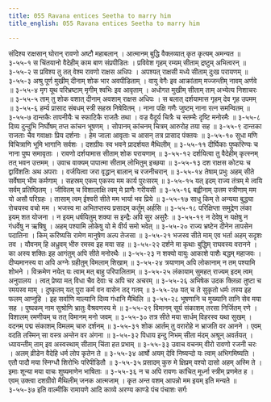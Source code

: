 ```yaml
---
title: 055 Ravana entices Seetha to marry him
title_english: 055 Ravana entices Seetha to marry him

---
```

<div class="audioEmbed"  caption="श्रीराम-हरिसीताराममूर्ति-घनपाठिभ्यां वचनम्" src="https://archive.org/download/Ramayana-recitation-Sriram-harisItArAmamUrti-Ghanapaati-v2/Kanda_3/Kanda_3_ARK-055-Sitaam_Prathi_Ravana_Darpookthihi.mp3"></div>
संदिश्य राक्षसान् घोरान् रावणो अष्टौ महाबलान् ।  
आत्मानम् बुद्धि वैक्लव्यात् कृत कृत्यम् अमन्यत ॥ ३-५५-१  
स चिंतयानो वैदेहीम् काम बाण संप्रपीडितः ।  
प्रविवेश गृहम् रम्यम् सीताम् द्रष्टुम् अभित्वरन् ॥ ३-५५-२  
स प्रविश्य तु तत् वेश्म रावणो राक्षस अधिपः ।  
अपश्यत् राक्षसी मध्ये सीताम् दुःख परायणम् ॥ ३-५५-३  
अश्रु पूर्ण मुखीम् दीनाम् शोक भार अवपीडिताम् ।  
वायु वेगैः इव आक्रांताम् मज्जन्तीम् नावम् अर्णवे ॥ ३-५५-४  
मृग यूथ परिभ्रष्टाम् मृगीम् श्वभिः इव आवृताम् ।  
अधोगत मुखीम् सीताम् ताम् अभ्येत्य निशाचरः ॥ ३-५५-५  
ताम् तु शोक वशात् दीनाम् अवशाम् राक्षस अधिपः ।  
स बलात् दर्शयामास गृहम् देव गृह उपमम् ॥ ३-५५-६  
हर्म्य प्रासाद संबधम् स्त्री सहस्र निषेवितम् ।  
नाना पक्षि गणैः जुष्टम् नाना रत्न समन्वितम् ॥ ३-५५-७  
दान्तकैः तापनीयैः च स्फाटिकै राजतैः तथा ।  
वज्र वैदूर्य चित्रैः च स्तम्भैः दृष्टि मनोरमैः ॥ ३-५५-८  
दिव्य दुन्दुभि निर्घोषम् तप्त कांचन भूषणम् ।  
सोपानम् कांचनम् चित्रम् आरुरोह तया सह ॥ ३-५५-९  
दान्तका राजताः चैव गवाक्षाः प्रिय दर्शनाः ।  
हेम जाला आवृताः च आसन् तत्र प्रासाद पंक्तयः ॥ ३-५५-१०  
सुधा मणि विचित्राणि भूमि भागानि सर्वशः ।  
दशग्रीवः स्व भवने प्रादर्शयत मैथिलीम् ॥ ३-५५-११  
दीर्घिकाः पुष्करिण्यः च नाना पुष्प समावृताः ।  
रावणो दर्शयामास सीताम् शोक परायणाम् ॥ ३-५५-१२  
दर्शयित्वा तु वैदेहीम् कृत्स्नम् तत् भवन उत्तमम् ।  
उवाच वाक्यम् पापात्मा सीताम् लोभितुम् इच्छया ॥ ३-५५-१३  
दश राक्षस कोट्यः च द्वाविंशतिः अथ अपराः ।  
वर्जयित्वा जरा वृद्धान् बालान् च रजनीचरान् ॥ ३-५५-१४  
तेषाम् प्रभुः अहम् सीते सर्वेषाम् भीम कर्मणाम् ।  
सहस्रम् एकम् एकस्य मम कार्य पुरःसरम् ॥ ३-५५-१५  
यत् इदम् राज्य तंत्रम् मे त्वयि सर्वम् प्रतिष्ठितम् ।  
जीवितम् च विशालाक्षि त्वम् मे प्राणैः गरीयसी ॥ ३-५५-१६  
बह्वीनाम् उत्तम स्त्रीणाम् मम यो असौ परिग्रहः ।  
तासाम् त्वम् ईश्वरी सीते मम भार्या भव प्रिये ॥ ३-५५-१७  
साधु किम् ते अन्यया बुद्ध्या रोचयस्व वचो मम ।  
भजस्व मा अभितप्तस्य प्रसादम् कर्तुम् अर्हसि ॥ ३-५५-१८  
परिक्षिप्ता समुद्रेण लंका इयम् शत योजना ।  
न इयम् धर्षयितुम् शक्या स इन्द्रैः अपि सुर असुरैः ॥ ३-५५-१९  
न देवेषु न यक्षेषु न गंधर्वेषु न ऋषिषु ।  
अहम् पश्यामि लोकेषु यो मे वीर्य समो भवेत् ॥ ३-५५-२०  
राज्य भ्रष्टेन दीनेन तापसेन पदातिना ।  
किम् करिष्यसि रामेण मानुषेण अल्प तेजसा ॥ ३-५५-२१  
भजस्व सीते माम् एव भर्ता अहम् सदृशः तव ।  
यौवनम् हि अध्रुवम् भीरु रमस्व इह मया सह ॥ ३-५५-२२  
दर्शने मा कृथाः बुद्धिम् राघवस्य वरानने ।  
का अस्य शक्तिः इह आगंतुम् अपि सीते मनोरथैः ॥ ३-५५-२३  
न शक्यो वायुः आकाशे पाशैः बद्धम् महाजवः ।  
दीप्यमानस्य वा अपि अग्नेः ग्रहीतुम् विमलाम् शिखाम् ॥ ३-५५-२४  
त्रयाणाम् अपि लोकानाम् न तम् पश्यामि शोभने ।  
विक्रमेण नयेत् यः त्वाम् मत् बाहु परिपालिताम् ॥ ३-५५-२५  
लंकायाम् सुमहत् राज्यम् इदम् त्वम् अनुपालय ।  
त्वत् प्रेष्या मत् विधा चैव देवाः च अपि चर अचरम् ॥ ३-५५-२६  
अभिषेक उदक क्लिन्ना तुष्टा च रमयस्व माम् ।  
दुष्कृतम् यत् पुरा कर्म वन वासेन तद् गतम् ॥ ३-५५-२७  
यत् च ते सुकृतो धर्मः तस्य इह फलम् आप्नुहि ।  
इह सर्वाणि माल्यानि दिव्य गंधानि मैथिलि ॥ ३-५५-२८  
भूषणानि च मुख्यानि तानि सेव मया सह ।  
पुष्पकम् नाम सुश्रोणि भ्रातुः वैश्रवणस्य मे ॥ ३-५५-२९  
विमानम् सूर्य संकाशम् तरसा निर्जितम् रणे ।  
विशालम् रमणीयम् च तत् विमानम् मनो जवम् ॥ ३-५५-३०  
तत्र सीते मया सार्धम् विहरस्व यथा सुखम् ।  
वदनम् पद्म संकाशम् विमलम् चारु दर्शनम् ॥ ३-५५-३१  
शोक आर्तम् तु वरारोहे न भ्राजति वर आनने ।  
एवम् वदति तस्मिन् सा वस्त्र अन्तेन वर अंगना ॥ ३-५५-३२  
पिधाय इन्दु निभम् सीता मंदम् अश्रून् अवर्तयत् ।  
ध्यायन्तीम् ताम् इव अस्वस्थाम् सीताम् चिंता हत प्रभाम् ॥ ३-५५-३३  
उवाच वचनम् वीरो रावणो रजनी चरः ।  
अलम् व्रीडेन वैदेहि धर्म लोप कृतेन ते ॥ ३-५५-३४  
आर्षो अयम् देवि निष्यन्दो यः त्वाम् अभिगमिष्यति ।  
एतौ पादौ मया स्निग्धौ शिरोभिः परिपीडितौ ॥ ३-५५-३५  
प्रसादम् कुरु मे क्षिप्रम् वश्यो दासो अहम् अस्मि ते ।  
इमाः शून्या मया वाचः शुष्यमाणेन भाषिताः ॥ ३-५५-३६  
न च अपि रावणः कांचित् मूर्ध्ना स्त्रीम् प्रणमेत ह ।  
एवम् उक्त्वा दशग्रीवो मैथिलीम् जनक आत्मजाम् ।  
कृत अन्त वशम् आपन्नो मम इयम् इति मन्यते ॥ ३-५५-३७  
इति वाल्मीकि रामायणे आदि काव्ये अरण्य काण्डे पंच पंचाशः सर्गः
